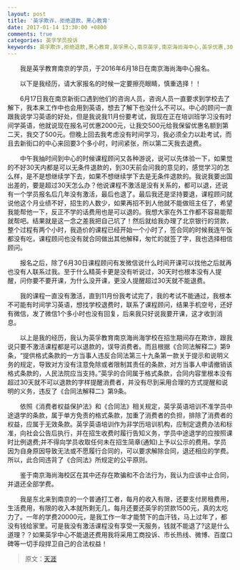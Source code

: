 ```yaml
---
layout: post
title: '英孚欺诈，拒绝退款，黑心教育'
date: 2017-01-14 13:30:00 +0800
comments: true
categories: 英孚学员投诉
keywords: 英孚欺诈,拒绝退款,黑心教育,英孚黑心,南京英孚,南京海尚海中心,英孚优惠,30天退款,英孚退款,合同法,消费者权益保护法,格式条款
---
```

　　我是英孚教育南京的学员，于2016年6月18日在南京海尚海中心报名。

　　以下是我经历，请大家报名的时候一定要擦亮眼睛，慎重选择！！

　　6月17日我在南京新街口遇到他们的咨询人员，咨询人员一直要求到学校去了解下，我本来工作中也会用到英语，想去了解下也没什么不可以。中心的顾问一直跟我说学习英语的好处，但是我说我11月份要考试，我现在正在培训班学习没有时间学英语，他就说现在报名可优惠2000元，让我交500元给我保留优惠名额到第二天，我交了500元。但晚上回去我考虑没有时间学习，我必须全力以赴考试，而且去新街口的中心来回要3个多小时，时间紧张，所以第二天我去退费。
<!--more-->

　　中午我抽时间到中心的时候课程顾问又各种游说，说可以先体验一下，如果觉的不好30天内都是可以无条件退款的，到30天前会问我的意见的，感觉学习的怎么样，是不是想继续学下去，如果不想继续学下去是无条件退款的。我说我要出国出差的，要是超过30天怎么办？他说课程不激活是没有关系的，都可以退，还说有一个学员报名后几年没有激活，最后也退了。最后我还是坚持要退，课程顾问就说他这个月业绩不好，招生的人数少，如果再招不到人他就不能做班主任了，希望我能帮他一下，反正不学的话费用也是可以退的。我想大家在外工作都不容易能帮就帮吧。结果就是这一念之差我把自己坑了！然后就给我办理了北京银行的贷款，整个过程有两个小时，我造价的课程已经开始一个小时了，签合同的时候我连午饭都没有吃，课程顾问也没有就合同做出其他解释，匆忙的就签了字，我也选择相信顾问。

　　报名之后，除了6月30日课程顾问有发微信说什么时间开课可以找他之后就再也没有人联系过我。至于什么精英卡更是没有听说过，30天时也根本没有人提醒，问你要不要开课，为什么没开课，更没人提醒超过30天就不能退费。

　　我的课程一直没有激活，直到11月份我考试完了，我的考试不能通过，我根本不可能有时间学习英语，想找学校退费时，联系了课程顾问，结果手机空号，还好有微信，发了微信1个多小时也没有回复，后来我只好说我要开课，这才收到消息。

　　以上是我的经历，我认为英孚教育南京海尚海学校在招生期间存在欺诈，跟我说只要不激活课程都是可以退款的，误导消费者。而且根据《合同法解释二》第9条，“提供格式条款的一方当事人违反合同法第三十九条第一款关于提示和说明义务的规定，导致对方没有注意免除或者限制其责任的条款，对方当事人申请撤销该格式条款的，人民法院应当支持。”英孚的合同属于格式条款，合同内容里根本没有超过30天就不可以退款的字样提醒消费者，并没有尽到采用合理的方式提醒和说明的义务，违反了《合同法解释二》第9条。

　　依照《消费者权益保护法》和《合同法》相关规定，英孚英语培训不准学员中途退学的条款，属于单方免责的格式条款，加重了消费者的负担，排除了消费者的权益，应属于无效条款。英孚英语培训作为非学历培训机构，应制定退费办法和标准，向社会公告后执行，并在招生收费时履行告知义务，学员中途退学的应按照课时比例退费;并不得向学员收取任何未在招生简章(通知)上予以公示的费用。学员因为自身原因导致无法或不愿履行合同的，可以要求解除合同，退还相应的学费。所以，此合同违背了《合同法》所规定的公平原则。 
   
　　鉴于南京海尚海校区在其中还存在欺骗和不合法行为，我认为应该中止合同，并退还全部学费。

　　我是东北来到南京的一个普通打工者，每月的收入有限，还要支付房租费用，生活费用，有限的收入本就所剩无几，每月还要还英孚的贷款1500元，真的太吃力了。一年的学费20000元，是我工作一年才能赞下的血汗钱，马上过年了，都没有钱给家里。可是我没有激活课程没有享受一天服务，钱就不能退了?这是什么道理？？如果英孚中心不能退还费用我将采用工商投诉、市长热线、微博、百度口碑等一切手段捍卫自己的合法权益！

> 原文：[天涯](http://bbs.tianya.cn/)
